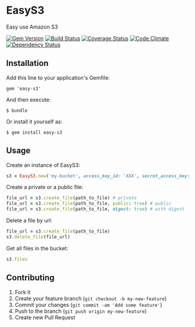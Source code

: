 # EasyS3

Easy use Amazon S3

[![Gem Version](https://badge.fury.io/rb/easy-s3.png)](http://badge.fury.io/rb/easy-s3)
[![Build Status](https://travis-ci.org/mgrachev/easy-s3.png?branch=master)](https://travis-ci.org/mgrachev/easy-s3)
[![Coverage Status](https://coveralls.io/repos/mgrachev/easy-s3/badge.png?branch=master)](https://coveralls.io/r/mgrachev/easy-s3?branch=master)
[![Code Climate](https://codeclimate.com/github/mgrachev/easy-s3.png)](https://codeclimate.com/github/mgrachev/easy-s3)
[![Dependency Status](https://gemnasium.com/mgrachev/easy-s3.svg)](https://gemnasium.com/mgrachev/easy-s3)

## Installation

Add this line to your application's Gemfile:

    gem 'easy-s3'

And then execute:

    $ bundle

Or install it yourself as:

    $ gem install easy-s3

## Usage

Create an instance of EasyS3:

```ruby
s3 = EasyS3.new('my-bucket', access_key_id: 'XXX', secret_access_key: 'XXXX', region: 'eu-west-1')
```
    
Create a private or a public file:

```ruby
file_url = s3.create_file(path_to_file) # private
file_url = s3.create_file(path_to_file, public: true) # public
file_url = s3.create_file(path_to_file, digest: true) # with digest
```
    
Delete a file by url:

```ruby
file_url = s3.create_file(path_to_file)
s3.delete_file(file_url)
```
    
Get all files in the bucket:

```ruby
s3.files
```

## Contributing

1. Fork it
2. Create your feature branch (`git checkout -b my-new-feature`)
3. Commit your changes (`git commit -am 'Add some feature'`)
4. Push to the branch (`git push origin my-new-feature`)
5. Create new Pull Request
